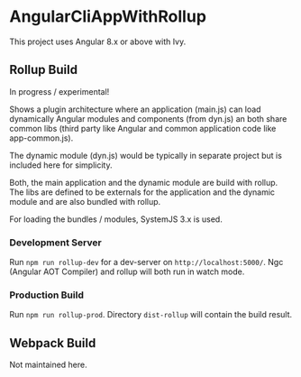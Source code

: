 # AngularCliAppWithRollup

This project uses Angular 8.x or above with Ivy.

## Rollup Build

In progress / experimental!

Shows a plugin architecture where an application (main.js) can load dynamically Angular modules and components (from dyn.js) an both share common libs (third party like Angular and common application code like app-common.js). 

The dynamic module (dyn.js) would be typically in separate project but is included here for simplicity.

Both, the main application and the dynamic module are build with rollup. The libs are defined to be externals for the application and the dynamic module and are also bundled with rollup. 

For loading the bundles / modules, SystemJS 3.x is used.

### Development Server

Run `npm run rollup-dev` for a dev-server on `http://localhost:5000/`.
Ngc (Angular AOT Compiler) and rollup will both run in watch mode.

### Production Build

Run `npm run rollup-prod`. Directory `dist-rollup` will contain the build result.

## Webpack Build

Not maintained here.
